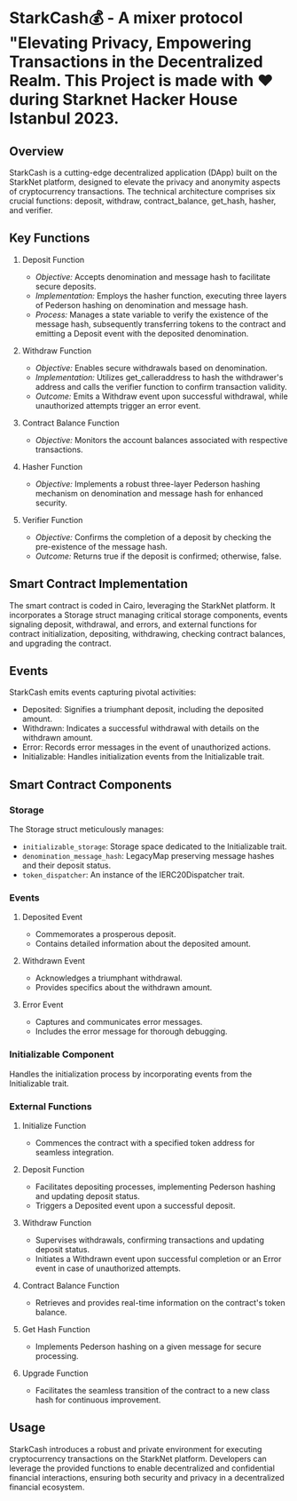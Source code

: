 
# StarkCash💰 - A mixer protocol "Elevating Privacy, Empowering Transactions in the Decentralized Realm. This Project is made with ❤️ during Starknet Hacker House Istanbul 2023.

## Overview

StarkCash is a cutting-edge decentralized application (DApp) built on the StarkNet platform, designed to elevate the privacy and anonymity aspects of cryptocurrency transactions. The technical architecture comprises six crucial functions: deposit, withdraw, contract_balance, get_hash, hasher, and verifier.

## Key Functions

1. Deposit Function
   - *Objective:* Accepts denomination and message hash to facilitate secure deposits.
   - *Implementation:* Employs the hasher function, executing three layers of Pederson hashing on denomination and message hash.
   - *Process:* Manages a state variable to verify the existence of the message hash, subsequently transferring tokens to the contract and emitting a Deposit event with the deposited denomination.

2. Withdraw Function
   - *Objective:* Enables secure withdrawals based on denomination.
   - *Implementation:* Utilizes get_calleraddress to hash the withdrawer's address and calls the verifier function to confirm transaction validity.
   - *Outcome:* Emits a Withdraw event upon successful withdrawal, while unauthorized attempts trigger an error event.

3. Contract Balance Function
   - *Objective:* Monitors the account balances associated with respective transactions.

4. Hasher Function
   - *Objective:* Implements a robust three-layer Pederson hashing mechanism on denomination and message hash for enhanced security.

5. Verifier Function
   - *Objective:* Confirms the completion of a deposit by checking the pre-existence of the message hash.
   - *Outcome:* Returns true if the deposit is confirmed; otherwise, false.

## Smart Contract Implementation

The smart contract is coded in Cairo, leveraging the StarkNet platform. It incorporates a Storage struct managing critical storage components, events signaling deposit, withdrawal, and errors, and external functions for contract initialization, depositing, withdrawing, checking contract balances, and upgrading the contract.

## Events

StarkCash emits events capturing pivotal activities:
- Deposited: Signifies a triumphant deposit, including the deposited amount.
- Withdrawn: Indicates a successful withdrawal with details on the withdrawn amount.
- Error: Records error messages in the event of unauthorized actions.
- Initializable: Handles initialization events from the Initializable trait.


## Smart Contract Components

### Storage

The Storage struct meticulously manages:
- `initializable_storage`: Storage space dedicated to the Initializable trait.
- `denomination_message_hash`: LegacyMap preserving message hashes and their deposit status.
- `token_dispatcher`: An instance of the IERC20Dispatcher trait.

### Events

1. Deposited Event
   - Commemorates a prosperous deposit.
   - Contains detailed information about the deposited amount.

2. Withdrawn Event
   - Acknowledges a triumphant withdrawal.
   - Provides specifics about the withdrawn amount.

3. Error Event
   - Captures and communicates error messages.
   - Includes the error message for thorough debugging.

### Initializable Component

Handles the initialization process by incorporating events from the Initializable trait.

### External Functions

1. Initialize Function
   - Commences the contract with a specified token address for seamless integration.

2. Deposit Function
   - Facilitates depositing processes, implementing Pederson hashing and updating deposit status.
   - Triggers a Deposited event upon a successful deposit.

3. Withdraw Function
   - Supervises withdrawals, confirming transactions and updating deposit status.
   - Initiates a Withdrawn event upon successful completion or an Error event in case of unauthorized attempts.

4. Contract Balance Function
   - Retrieves and provides real-time information on the contract's token balance.

5. Get Hash Function
   - Implements Pederson hashing on a given message for secure processing.

6. Upgrade Function
   - Facilitates the seamless transition of the contract to a new class hash for continuous improvement.

## Usage

StarkCash introduces a robust and private environment for executing cryptocurrency transactions on the StarkNet platform. Developers can leverage the provided functions to enable decentralized and confidential financial interactions, ensuring both security and privacy in a decentralized financial ecosystem.
